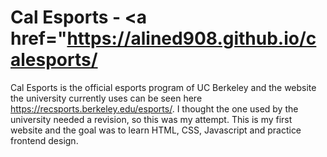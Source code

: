 # Cal Esports - <a href="https://alined908.github.io/calesports/</a>
Cal Esports is the official esports program of UC Berkeley and the website the university currently uses can be seen
here https://recsports.berkeley.edu/esports/. I thought the one used by the university needed a revision, so this was my attempt.
This is my first website and the goal was to learn HTML, CSS, Javascript and practice frontend design.  
